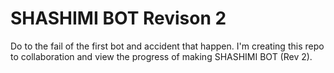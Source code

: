 # SHASHIMI BOT Revison 2

Do to the fail of the first bot and accident that happen. I'm creating this repo to collaboration and view the progress of making SHASHIMI BOT (Rev 2).